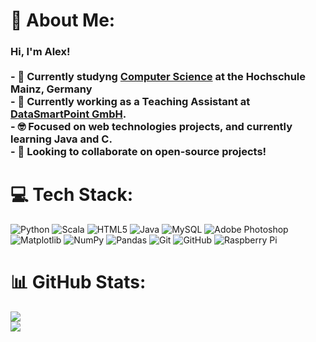 # 💫 About Me:
### Hi, I'm Alex!<br><br>- 🌱 Currently studyng [Computer Science](https://www.hs-mainz.de/studium/studiengaenge/hochschulweite-studiengaenge/angewandte-informatik-bsc/uebersicht/) at the Hochschule Mainz, Germany</br>- 🔭 Currently working as a Teaching Assistant at [DataSmartPoint GmbH](https://www.datasmartpoint.com/).<br>- 🤓 Focused on web technologies projects, and currently learning Java and C.<br>- 👯 Looking to collaborate on open-source projects!


# 💻 Tech Stack:
![Python](https://img.shields.io/badge/python-3670A0?style=for-the-badge&logo=python&logoColor=ffdd54) ![Scala](https://img.shields.io/badge/scala-%23DC322F.svg?style=for-the-badge&logo=scala&logoColor=white) ![HTML5](https://img.shields.io/badge/html5-%23E34F26.svg?style=for-the-badge&logo=html5&logoColor=white) ![Java](https://img.shields.io/badge/java-%23ED8B00.svg?style=for-the-badge&logo=openjdk&logoColor=white) ![MySQL](https://img.shields.io/badge/mysql-4479A1.svg?style=for-the-badge&logo=mysql&logoColor=white) ![Adobe Photoshop](https://img.shields.io/badge/adobe%20photoshop-%2331A8FF.svg?style=for-the-badge&logo=adobe%20photoshop&logoColor=white) ![Matplotlib](https://img.shields.io/badge/Matplotlib-%23ffffff.svg?style=for-the-badge&logo=Matplotlib&logoColor=black) ![NumPy](https://img.shields.io/badge/numpy-%23013243.svg?style=for-the-badge&logo=numpy&logoColor=white) ![Pandas](https://img.shields.io/badge/pandas-%23150458.svg?style=for-the-badge&logo=pandas&logoColor=white) ![Git](https://img.shields.io/badge/git-%23F05033.svg?style=for-the-badge&logo=git&logoColor=white) ![GitHub](https://img.shields.io/badge/github-%23121011.svg?style=for-the-badge&logo=github&logoColor=white) ![Raspberry Pi](https://img.shields.io/badge/-Raspberry_Pi-C51A4A?style=for-the-badge&logo=Raspberry-Pi)
# 📊 GitHub Stats:
![](https://github-readme-stats.vercel.app/api?username=alexelricardo02&theme=dark&hide_border=false&include_all_commits=true&count_private=true)<br/>
![](https://github-readme-streak-stats.herokuapp.com/?user=alexelricardo02&theme=dark&hide_border=false)<br/>
<!-- Proudly created with GPRM ( https://gprm.itsvg.in ) -->

